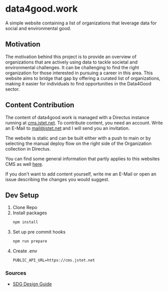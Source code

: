 # data4good.work

A simple website containing a list of organizations that leverage data for social and environmental good.


## Motivation

The motivation behind this project is to provide an overview of organizations that are actively using data to tackle societal and environmental challenges. It can be challenging to find the right organization for those interested in pursuing a career in this area. This website aims to bridge that gap by offering a curated list of organizations, making it easier for individuals to find opportunities in the Data4Good sector.

## Content Contribution

The content of data4good.work is managed with a Directus instance running at [cms.jstet.net](https://cms.jstet.net). To contribute content, you need an account. Write an E-Mail to mail@jstet.net and I will send you an invitation. 

The website is static and can be built either with a push to main or by selecting the manual deploy flow on the right side of the Organization collection in Directus. 

You can find some general information that partly applies to this websites CMS as well [here](https://docs.correlaid.org/wiki/infrastructure/directus-content-management-system).

If you don't want to add content yourself, write me an E-Mail or open an issue describing the changes you would suggest.

## Dev Setup

1. Clone Repo
2. Install packages
    ``` bash
    npm install
    ```
3. Set up pre commit hooks
    ``` bash
    npm run prepare
    ```
4. Create .env
    ```
    PUBLIC_API_URL=https://cms.jstet.net
    ```

### Sources

- [SDG Design Guide](https://www.un.org/sustainabledevelopment/wp-content/uploads/2019/01/SDG_Guidelines_AUG_2019_Final.pdf)







